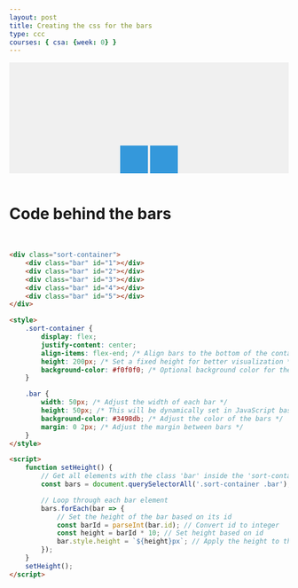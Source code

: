 ```yaml
---
layout: post
title: Creating the css for the bars
type: ccc
courses: { csa: {week: 0} }
---
```


<div class="sort-container">
    <div class="bar" id="1"></div>
    <div class="bar" id="2"></div>
</div>

<style>
    .sort-container {
        display: flex;
        justify-content: center;
        align-items: flex-end; /* Align bars to the bottom of the container */
        height: 200px; /* Set a fixed height for better visualization */
        background-color: #f0f0f0; /* Optional background color for the container */
    }

    .bar {
        width: 50px; /* Adjust the width of each bar */
        height: 50px; /* This will be dynamically set in JavaScript based on the bar value */
        background-color: #3498db; /* Adjust the color of the bars */
        margin: 0 2px; /* Adjust the margin between bars */
    }
</style>

<script>
    function setHeight() {
        // Get all elements with the class 'bar' inside the 'sort-container'
        const bars = document.querySelectorAll('.sort-container .bar');

        // Loop through each bar element
        bars.forEach(bar => {
            // Set the height of the bar based on its id
            const barId = parseInt(bar.id); // Convert id to integer
            const height = barId * 10; // Set height based on id
            bar.style.height = `${height}px`; // Apply the height to the style
        });
    }
    setHeight();
</script>

<br>

# Code behind the bars 

<br>

```html
<div class="sort-container">
    <div class="bar" id="1"></div>
    <div class="bar" id="2"></div>
    <div class="bar" id="3"></div>
    <div class="bar" id="4"></div>
    <div class="bar" id="5"></div>
</div>

<style>
    .sort-container {
        display: flex;
        justify-content: center;
        align-items: flex-end; /* Align bars to the bottom of the container */
        height: 200px; /* Set a fixed height for better visualization */
        background-color: #f0f0f0; /* Optional background color for the container */
    }

    .bar {
        width: 50px; /* Adjust the width of each bar */
        height: 50px; /* This will be dynamically set in JavaScript based on the bar value */
        background-color: #3498db; /* Adjust the color of the bars */
        margin: 0 2px; /* Adjust the margin between bars */
    }
</style>

<script>
    function setHeight() {
        // Get all elements with the class 'bar' inside the 'sort-container'
        const bars = document.querySelectorAll('.sort-container .bar');

        // Loop through each bar element
        bars.forEach(bar => {
            // Set the height of the bar based on its id
            const barId = parseInt(bar.id); // Convert id to integer
            const height = barId * 10; // Set height based on id
            bar.style.height = `${height}px`; // Apply the height to the style
        });
    }
    setHeight();
</script>
```